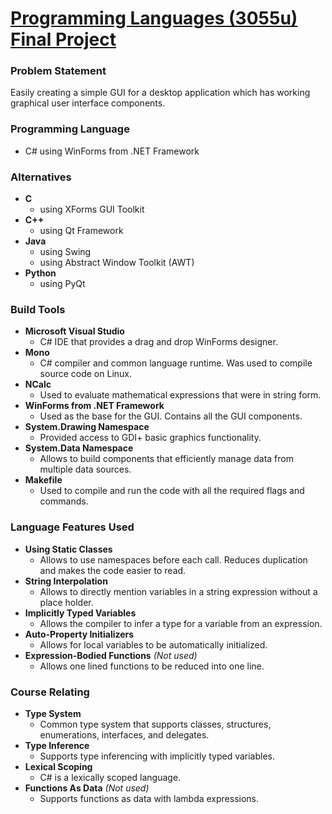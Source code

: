 # <b><u>Programming Languages (3055u) Final Project</u></b>

<h3><b>Problem Statement</b></h3>

Easily creating a simple GUI for a desktop application which has working graphical user interface components.

<h3><b>Programming Language</b></h3>
<ul><li>C# using WinForms from .NET Framework</li></ul>

<h3><b>Alternatives</b></h3>
<ul><li><b>C</b>
        <ul><li>using XForms GUI Toolkit</li></ul></li>
    <li><b>C++</b>
        <ul><li>using Qt Framework</ul></li></li>
    <li><b>Java</b>
        <ul><li>using Swing</li>
            <li>using Abstract Window Toolkit (AWT)</li></ul></li>
    <li><b>Python</b>
        <ul><li>using PyQt</li></ul></li></ul>

<h3><b>Build Tools</b></h3>
<ul><li><b>Microsoft Visual Studio</b>
        <ul><li>C# IDE that provides a drag and drop WinForms designer.</li></ul></li>
    <li><b>Mono</b>
        <ul><li>C# compiler and common language runtime. Was used to compile source code on Linux.</li></ul></li>
    <li><b>NCalc</b>
        <ul><li>Used to evaluate mathematical expressions that were in string form. </li></ul></li>
    <li><b>WinForms from .NET Framework</b>
        <ul><li>Used as the base for the GUI. Contains all the GUI components.</li></ul></li>
    <li><b>System.Drawing Namespace</b>
        <ul><li>Provided access to GDI+ basic graphics functionality.</li></ul></li>
    <li><b>System.Data Namespace</b>
        <ul><li>Allows to build components that efficiently manage data from multiple data sources.</li></ul></li>
    <li><b>Makefile</b>
        <ul><li>Used to compile and run the code with all the required flags and commands.</li></ul></li></ul>

<h3><b>Language Features Used</b></h3>
<ul><li><b>Using Static Classes</b>
        <ul><li>Allows to use namespaces before each call. Reduces duplication and makes the code easier to read.</li></ul></li>
    <li><b>String Interpolation</b>
        <ul><li>Allows to directly mention variables in a string expression without a place holder.</li></ul></li>
    <li><b>Implicitly Typed Variables</b>
        <ul><li>Allows the compiler to infer a type for a variable from an expression.</li></ul></li>
    <li><b>Auto-Property Initializers</b>
        <ul><li>Allows for local variables to be automatically initialized.</li></ul></li>
    <li><b>Expression-Bodied Functions</b> <i>(Not used)</i>
        <ul><li>Allows one lined functions to be reduced into one line.</li></ul></li></ul>

<h3><b>Course Relating</b></h3>
<ul><li><b>Type System</b>
        <ul><li>Common type system that supports classes, structures, enumerations, interfaces, and delegates.</li></ul></li>
    <li><b>Type Inference</b>
        <ul><li>Supports type inferencing with implicitly typed variables.</li></ul></li>
    <li><b>Lexical Scoping</b>
        <ul><li>C# is a lexically scoped language.</li></ul></li>
    <li><b>Functions As Data</b> <i>(Not used)</i>
        <ul><li>Supports functions as data with lambda expressions.</li></ul></li></ul>
